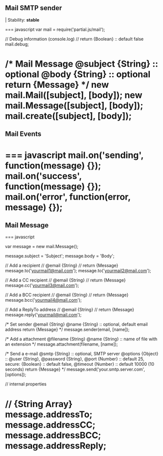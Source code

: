 ## Mail SMTP sender

| Stability: __stable__

=== javascript
var mail = require('partial.js/mail');

// Debug information (console.log)
// return {Boolean} :: default false
mail.debug;

/*
	Mail Message
	@subject {String} :: optional
	@body {String} :: optional
	return {Message}
*/
new mail.Mail([subject], [body]);
new mail.Message([subject], [body]);
mail.create([subject], [body]);
===

## Mail Events

=== javascript
mail.on('sending', function(message) {});
mail.on('success', function(message) {});
mail.on('error', function(error, message) {});
===

## Mail Message

=== javascript

var message = new mail.Message();

message.subject = 'Subject';
message.body = 'Body';

// Add a recipient
// @email {String}
// return {Message}
message.to('yourmail1@mail.com');
message.to('yourmail2@mail.com');

// Add a CC recipient
// @email {String}
// return {Message}
message.cc('yourmail3@mail.com');

// Add a BCC recipient
// @email {String}
// return {Message}
message.bcc('yourmail4@mail.com');

// Add a ReplyTo address
// @email {String}
// return {Message}
message.reply('yourmail@mail.com');

/*
	Set sender
	@email {String}
	@name {String} :: optional, default email address
	return {Message}
*/
message.sender(email, [name]);

/*
	Add a attachment
	@filename {String}
	@name {String} :: name of file with an extension
*/
message.attachment(filename, [name]);

/*
	Send a e-mail
	@smtp {String} :: optional, SMTP server
	@options {Object} :: @user {String}, @password {String}, @port {Number} :: default 25, secure: {Boolean} :: default false, @timeout {Number} :: default 10000 (10 seconds)
	return {Message}
*/
message.send('your.smtp.server.com', [options]);


// internal properties

// {String Array}
message.addressTo;
message.addressCC;
message.addressBCC;
message.addressReply;
===